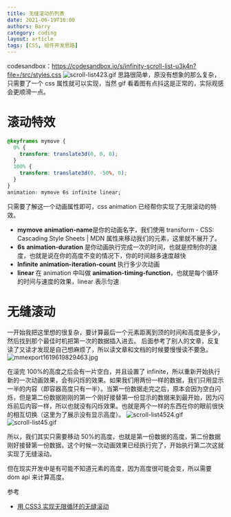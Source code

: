 ```yaml
---
title: 无缝滚动的列表
date: 2021-06-19T10:00
authors: Barry
category: coding
layout: article
tags: [CSS, 组件开发思路]
---
```


codesandbox：https://codesandbox.io/s/infinity-scroll-list-u3k4n?file=/src/styles.css
![scroll-list423.gif](https://p3-juejin.byteimg.com/tos-cn-i-k3u1fbpfcp/ef8168421cfe4e47b039efc283b376b9~tplv-k3u1fbpfcp-watermark.image)
思路很简单，原没有想象的那么复杂，只需要了一个 css 属性就可以实现，当然 gif 看着图有点抖这是正常的，实际观感会更顺滑一点。

<!--truncate-->

# 滚动特效

```css
@keyframes mymove {
  0% {
    transform: translate3d(0, 0, 0);
  }
  100% {
    transform: translate3d(0, -50%, 0);
  }
}
animation: mymove 6s infinite linear;
```

只需要了解这一个动画属性即可，css animation 已经帮你实现了无限滚动的特效。

- **mymove** **animation-name**是你的动画名字，我们使用 transform - CSS: Cascading Style Sheets | MDN 属性来移动我们的元素，这里就不展开了。
- **6s** **animation-duration** 是你动画执行完成一次的时间，也就是控制你的速度，也就是说在你的高度不变的情况下，你的时间越多速度越快
- **lnfinite** **animation-iteration-count** 执行多少次动画
- **linear** 在 animation 中叫做 **animation-timing-function**，也就是每个循环的时间与速度的效果，linear 表示匀速

# 无缝滚动

一开始我把这里想的很复杂，要计算最后一个元素距离到顶的时间和高度是多少，然后找到那个最佳时机把第一次的数据插入进去。
后面参考了别人的文章，反复读了又读才发现是自己想麻烦了，所以读文章和文档的时候要慢慢读不要急。
![mmexport1619619829463.jpg](https://p1-juejin.byteimg.com/tos-cn-i-k3u1fbpfcp/c97a7f08fbc24bb49814f81313369d38~tplv-k3u1fbpfcp-watermark.image)

在滚完 100%的高度之后会有一片空白，并且设置了 infinite，所以重新开始执行新的一次动画效果，会有闪烁的效果。如果我们用两份一样的数据，我们只用显示一半的内容（即容器高度只有一半）。当第一份数据走完之后，原本会因为空白闪烁，但是第二份数据刚刚的第一个刚好接替第一份显示的数据来到最开始，因为闪烁前后内容一样，所以也就没有闪烁效果。也就是两个一样的东西在你的眼前很快的相互切换（这里为了展示没有显示高度）。
![scroll-list4524.gif](https://p1-juejin.byteimg.com/tos-cn-i-k3u1fbpfcp/7d29c5d22460416c8d0f7a0bf7df2771~tplv-k3u1fbpfcp-watermark.image)
![scroll-list45.gif](https://p1-juejin.byteimg.com/tos-cn-i-k3u1fbpfcp/546d78a7ebf141fa855820c3c02ce004~tplv-k3u1fbpfcp-watermark.image)

所以，我们其实只需要移动 50%的高度，也就是第一份数据的高度，第二份数据刚好接替第一份数据，这个时候一次动画效果已经执行完了，开始执行第二次这就实现了无缝滚动。

但在现实开发中是有可能不知道元素的高度，因为高度很可能会变，所以需要 dom api 来计算高度。

参考

- [用 CSS3 实现无限循环的无缝滚动](https://www.xiabingbao.com/css3/2017/07/03/css3-infinite-scroll.html)
